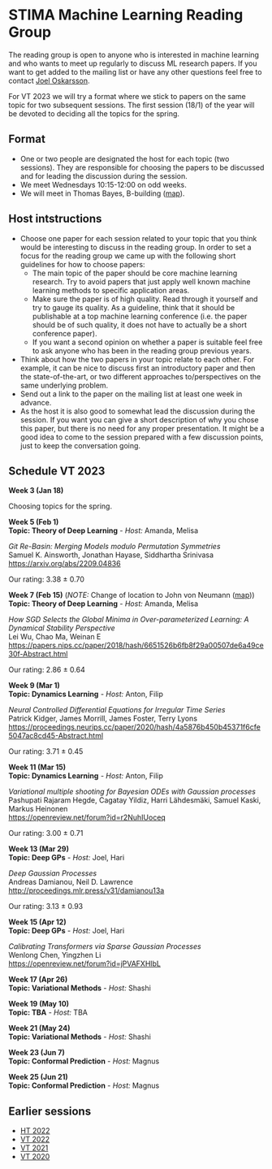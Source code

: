# STIMA Machine Learning Reading Group
The reading group is open to anyone who is interested in machine learning and who wants to meet up regularly to discuss ML research papers.
If you want to get added to the mailing list or have any other questions feel free to contact [Joel Oskarsson](https://liu.se/en/employee/joeos82).

For VT 2023 we will try a format where we stick to papers on the same topic for two subsequent sessions. The first session (18/1) of the year will be devoted to deciding all the topics for the spring. 

## Format
* One or two people are designated the host for each topic (two sessions). They are responsible for choosing the papers to be discussed and for leading the discussion during the session.
* We meet Wednesdays 10:15-12:00 on odd weeks.
* We will meet in Thomas Bayes, B-building ([map](https://www.ida.liu.se/department/location/search.en.shtml?keyword=thomas+bayes)).

## Host intstructions
* Choose one paper for each session related to your topic that you think would be interesting to discuss in the reading group. In order to set a focus for the reading group we came up with the following short guidelines for how to choose papers:
  * The main topic of the paper should be core machine learning research. Try to avoid papers that just apply well known machine learning methods to specific application areas.
  * Make sure the paper is of high quality. Read through it yourself and try to gauge its quality. As a guideline, think that it should be publishable at a top machine learning conference (i.e. the paper should be of such quality, it does not have to actually be a short conference paper).
  * If you want a second opinion on whether a paper is suitable feel free to ask anyone who has been in the reading group previous years.
* Think about how the two papers in your topic relate to each other. For example, it can be nice to discuss first an introductory paper and then the state-of-the-art, or two different approaches to/perspectives on the same underlying problem. 
* Send out a link to the paper on the mailing list at least one week in advance.
* As the host it is also good to somewhat lead the discussion during the session. If you want you can give a short description of why you chose this paper, but there is no need for any proper presentation. It might be a good idea to come to the session prepared with a few discussion points, just to keep the conversation going.

## Schedule VT 2023

__Week 3 (Jan 18)__

Choosing topics for the spring.

__Week 5 (Feb 1)__
<br>
__Topic: Theory of Deep Learning__
_- Host:_ Amanda, Melisa

*Git Re-Basin: Merging Models modulo Permutation Symmetries*
<br>
Samuel K. Ainsworth, Jonathan Hayase, Siddhartha Srinivasa
<br>
https://arxiv.org/abs/2209.04836

Our rating: 3.38 ± 0.70

__Week 7 (Feb 15)__ (*NOTE:* Change of location to John von Neumann ([map](https://www.ida.liu.se/department/location/search.en.shtml?keyword=von+neumann)))
<br>
__Topic: Theory of Deep Learning__
_- Host:_ Amanda, Melisa

*How SGD Selects the Global Minima in Over-parameterized Learning: A Dynamical Stability Perspective*
<br>
Lei Wu, Chao Ma, Weinan E
<br>
https://papers.nips.cc/paper/2018/hash/6651526b6fb8f29a00507de6a49ce30f-Abstract.html

Our rating: 2.86 ± 0.64

__Week 9 (Mar 1)__
<br>
__Topic: Dynamics Learning__
_- Host:_ Anton, Filip

*Neural Controlled Differential Equations for Irregular Time Series*
<br>
Patrick Kidger, James Morrill, James Foster, Terry Lyons
<br>
https://proceedings.neurips.cc/paper/2020/hash/4a5876b450b45371f6cfe5047ac8cd45-Abstract.html

Our rating: 3.71 ± 0.45

__Week 11 (Mar 15)__
<br>
__Topic: Dynamics Learning__
_- Host:_ Anton, Filip

*Variational multiple shooting for Bayesian ODEs with Gaussian processes*
<br>
Pashupati Rajaram Hegde, Cagatay Yildiz, Harri Lähdesmäki, Samuel Kaski, Markus Heinonen
<br>
https://openreview.net/forum?id=r2NuhIUoceq

Our rating: 3.00 ± 0.71

__Week 13 (Mar 29)__
<br>
__Topic: Deep GPs__
_- Host:_ Joel, Hari

*Deep Gaussian Processes*
<br>
Andreas Damianou, Neil D. Lawrence
<br>
http://proceedings.mlr.press/v31/damianou13a

Our rating: 3.13 ± 0.93

__Week 15 (Apr 12)__
<br>
__Topic: Deep GPs__
_- Host:_ Joel, Hari

*Calibrating Transformers via Sparse Gaussian Processes*
<br>
Wenlong Chen, Yingzhen Li
<br>
https://openreview.net/forum?id=jPVAFXHlbL

__Week 17 (Apr 26)__
<br>
__Topic: Variational Methods__
_- Host:_ Shashi

__Week 19 (May 10)__
<br>
__Topic: TBA__
_- Host:_ TBA

__Week 21 (May 24)__
<br>
__Topic: Variational Methods__
_- Host:_ Shashi

__Week 23 (Jun 7)__
<br>
__Topic: Conformal Prediction__
_- Host:_ Magnus

__Week 25 (Jun 21)__
<br>
__Topic: Conformal Prediction__
_- Host:_ Magnus

## Earlier sessions

* [HT 2022](archive/2022ht.md)
* [VT 2022](archive/2022vt.md)
* [VT 2021](archive/2021vt.md)
* [VT 2020](archive/2020vt.md)
